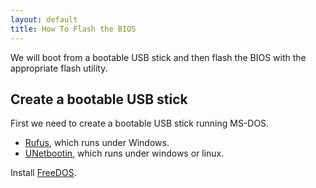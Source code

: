 ```yaml
---
layout: default
title: How To Flash the BIOS
---
```


We will boot from a bootable USB stick and then flash the BIOS with the appropriate flash utility.

Create a bootable USB stick
---------------------------

First we need to create a bootable USB stick running MS-DOS.

-   [Rufus](http://rufus.akeo.ie/), which runs under Windows.
-   [UNetbootin](http://unetbootin.sourceforge.net/), which runs under windows or linux.

Install [FreeDOS](http://www.freedos.org/).
